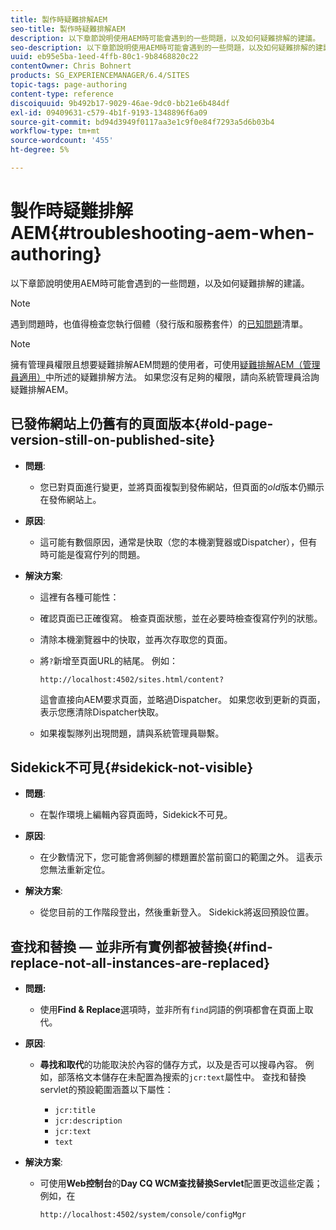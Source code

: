 ```yaml
---
title: 製作時疑難排解AEM
seo-title: 製作時疑難排解AEM
description: 以下章節說明使用AEM時可能會遇到的一些問題，以及如何疑難排解的建議。
seo-description: 以下章節說明使用AEM時可能會遇到的一些問題，以及如何疑難排解的建議。
uuid: eb95e5ba-1eed-4ffb-80c1-9b8468820c22
contentOwner: Chris Bohnert
products: SG_EXPERIENCEMANAGER/6.4/SITES
topic-tags: page-authoring
content-type: reference
discoiquuid: 9b492b17-9029-46ae-9dc0-bb21e6b484df
exl-id: 09409631-c579-4b1f-9193-1348896f6a09
source-git-commit: bd94d3949f0117aa3e1c9f0e84f7293a5d6b03b4
workflow-type: tm+mt
source-wordcount: '455'
ht-degree: 5%

---
```


# 製作時疑難排解AEM{#troubleshooting-aem-when-authoring}

以下章節說明使用AEM時可能會遇到的一些問題，以及如何疑難排解的建議。

>[!NOTE]
>
>遇到問題時，也值得檢查您執行個體（發行版和服務套件）的[已知問題](/help/release-notes/known-issues.md)清單。

>[!NOTE]
>
>擁有管理員權限且想要疑難排解AEM問題的使用者，可使用[疑難排解AEM（管理員適用）](/help/sites-administering/troubleshoot.md)中所述的疑難排解方法。 如果您沒有足夠的權限，請向系統管理員洽詢疑難排解AEM。

## 已發佈網站上仍舊有的頁面版本{#old-page-version-still-on-published-site}

* **問題**:

   * 您已對頁面進行變更，並將頁面複製到發佈網站，但頁面的&#x200B;*old*&#x200B;版本仍顯示在發佈網站上。

* **原因**:

   * 這可能有數個原因，通常是快取（您的本機瀏覽器或Dispatcher），但有時可能是復寫佇列的問題。

* **解決方案**:

   * 這裡有各種可能性：
   * 確認頁面已正確復寫。 檢查頁面狀態，並在必要時檢查復寫佇列的狀態。
   * 清除本機瀏覽器中的快取，並再次存取您的頁面。
   * 將`?`新增至頁面URL的結尾。 例如：

      `http://localhost:4502/sites.html/content?`

      這會直接向AEM要求頁面，並略過Dispatcher。 如果您收到更新的頁面，表示您應清除Dispatcher快取。

   * 如果複製隊列出現問題，請與系統管理員聯繫。

## Sidekick不可見{#sidekick-not-visible}

* **問題**:

   * 在製作環境上編輯內容頁面時，Sidekick不可見。

* **原因**:

   * 在少數情況下，您可能會將側腳的標題置於當前窗口的範圍之外。 這表示您無法重新定位。

* **解決方案**:

   * 從您目前的工作階段登出，然後重新登入。 Sidekick將返回預設位置。

## 查找和替換 — 並非所有實例都被替換{#find-replace-not-all-instances-are-replaced}

* **問題:**

   * 使用&#x200B;**Find &amp; Replace**&#x200B;選項時，並非所有`find`詞語的例項都會在頁面上取代。

* **原因**:

   * **尋找和取代**&#x200B;的功能取決於內容的儲存方式，以及是否可以搜尋內容。 例如，部落格文本儲存在未配置為搜索的`jcr:text`屬性中。 查找和替換servlet的預設範圍涵蓋以下屬性：

      * `jcr:title`
      * `jcr:description`
      * `jcr:text`
      * `text`

* **解決方案**:

   * 可使用&#x200B;**Web控制台**&#x200B;的&#x200B;**Day CQ WCM查找替換Servlet**&#x200B;配置更改這些定義；例如，在

      `http://localhost:4502/system/console/configMgr`
